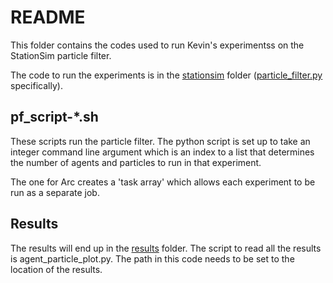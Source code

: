 # README

This folder contains the codes used to run Kevin's experimentss on the StationSim particle filter.

The code to run the experiments is in the [stationsim](../../stationsim) folder ([particle_filter.py](../../stationsim/particle_filter.py) specifically).

## pf_script-*.sh

These scripts run the particle filter. The python script is set up to take an integer command line argument which is an index to a list that determines the number of agents and particles to run in that experiment. 

The one for Arc creates a 'task array' which allows each experiment to be run as a separate job.

## Results

The results will end up in the [results](./results) folder. The script to read all the results is agent_particle_plot.py. The path in this code
needs to be set to the location of the results. 
